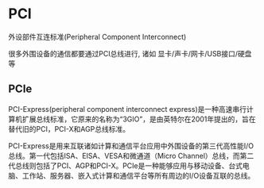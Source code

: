 # PCI

外设部件互连标准(Peripheral Component Interconnect)

很多外围设备的通信都要通过PCI总线进行, 诸如 显卡/声卡/网卡/USB接口/硬盘 等

## PCIe

PCI-Express(peripheral component interconnect express)是一种高速串行计算机扩展总线标准，它原来的名称为“3GIO”，是由英特尔在2001年提出的，旨在替代旧的PCI，PCI-X和AGP总线标准。

PCI-Express是用来互联诸如计算和通信平台应用中外围设备的第三代高性能I/O总线。第一代包括ISA、EISA、VESA和微通道（Micro Channel）总线，而第二代总线则包括了PCI、AGP和PCI-X。PCIe是一种能够应用与移动设备、台式电脑、工作站、服务器、嵌入式计算和通信平台等所有周边的I/O设备互联的总线。
